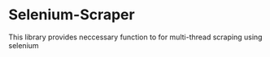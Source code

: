 # Selenium-Scraper
This library provides neccessary function to for multi-thread scraping using selenium
